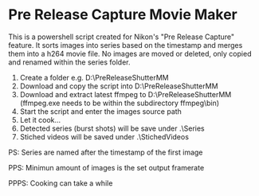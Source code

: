 # Pre Release Capture Movie Maker # 

This is a powershell script created for Nikon's "Pre Release Capture" feature.
It sorts images into series based on the timestamp and merges them into a h264 movie file.
No images are moved or deleted, only copied and renamed within the series folder.

1. Create a folder e.g. D:\PreReleaseShutterMM
2. Download and copy the script into D:\PreReleaseShutterMM
2. Download and extract latest ffmpeg to D:\PreReleaseShutterMM (ffmpeg.exe needs to be within the subdirectory ffmpeg\bin)
3. Start the script and enter the images source path
4. Let it cook...
5. Detected series (burst shots) will be save under .\Series
5. Stiched videos will be saved under .\StichedVideos

PS: Series are named after the timestamp of the first image

PPS: Minimun amount of images is the set output framerate

PPPS: Cooking can take a while

